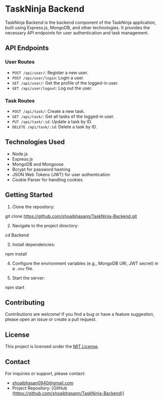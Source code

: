 # TaskNinja Backend

TaskNinja Backend is the backend component of the TaskNinja application, built using Express.js, MongoDB, and other technologies. It provides the necessary API endpoints for user authentication and task management.

## API Endpoints

### User Routes

- `POST /api/user/`: Register a new user.
- `POST /api/user/login`: Login a user.
- `GET /api/user/`: Get the profile of the logged-in user.
- `GET /api/user/logout`: Log out the user.

### Task Routes

- `POST /api/task/`: Create a new task.
- `GET /api/task/`: Get all tasks of the logged-in user.
- `PUT /api/task/:id`: Update a task by ID.
- `DELETE /api/task/:id`: Delete a task by ID.

## Technologies Used

- Node.js
- Express.js
- MongoDB and Mongoose
- Bcrypt for password hashing
- JSON Web Tokens (JWT) for user authentication
- Cookie Parser for handling cookies

## Getting Started

1. Clone the repository:


git clone https://github.com/shoaibhasann/TaskNinja-Backend.git


2. Navigate to the project directory:

cd Backend

3. Install dependencies:

npm install

4. Configure the environment variables (e.g., MongoDB URI, JWT secret) in a `.env` file.

5. Start the server:

npm start


## Contributing

Contributions are welcome! If you find a bug or have a feature suggestion, please open an issue or create a pull request.

## License

This project is licensed under the [MIT License](LICENSE).

## Contact

For inquiries or support, please contact:
- shoaibhasan0940@gmail.com
- Project Repository: [GitHub (https://github.com/shoaibhasann/TaskNinja-Backend)]
